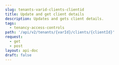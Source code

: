 ```yaml
---
slug: tenants-varid-clients-clientid
title: Update and get client details
description: Updates and gets client details.
tags:
  - tenancy-access-controls
path: '/api/v2/tenants/{varId}/clients/{clientId}'
request:
  - get
  - post
layout: api-doc
draft: false
---
```


